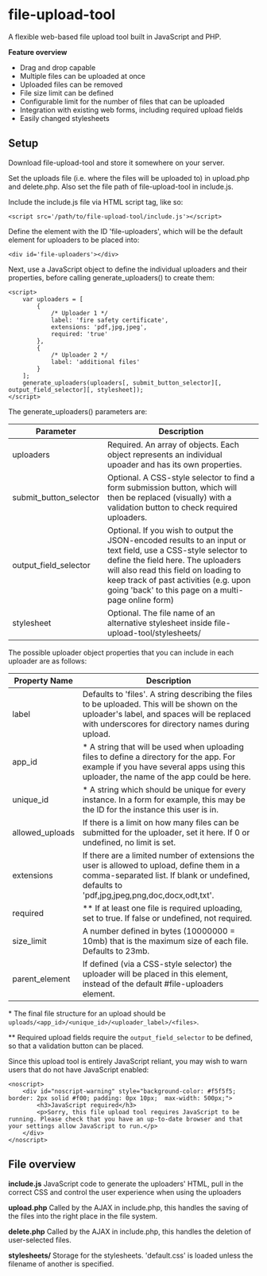 # file-upload-tool #

A flexible web-based file upload tool built in JavaScript and PHP.

**Feature overview**
- Drag and drop capable
- Multiple files can be uploaded at once
- Uploaded files can be removed
- File size limit can be defined
- Configurable limit for the number of files that can be uploaded
- Integration with existing web forms, including required upload fields
- Easily changed stylesheets


## Setup ##

Download file-upload-tool and store it somewhere on your server.

Set the uploads file (i.e. where the files will be uploaded to) in upload.php and delete.php. Also set the file path of file-upload-tool in include.js.

Include the include.js file via HTML script tag, like so:
```
<script src='/path/to/file-upload-tool/include.js'></script>
```

Define the element with the ID 'file-uploaders', which will be the default element for uploaders to be placed into:
```
<div id='file-uploaders'></div>
```

Next, use a JavaScript object to define the individual uploaders and their properties, before calling generate_uploaders() to create them:
```
<script>
	var uploaders = [
		{
			/* Uploader 1 */
			label: 'fire safety certificate',
			extensions: 'pdf,jpg,jpeg',
			required: 'true'
		},
		{
			/* Uploader 2 */
			label: 'additional files'
		}
	];
	generate_uploaders(uploaders[, submit_button_selector][, output_field_selector][, stylesheet]);
</script>
```

The generate_uploaders() parameters are:

Parameter              | Description
-----------------------|---------------
uploaders              | Required. An array of objects. Each object represents an individual upoader and has its own properties.
submit_button_selector | Optional. A CSS-style selector to find a form submission button, which will then be replaced (visually) with a validation button to check required uploaders.
output_field_selector  | Optional. If you wish to output the JSON-encoded results to an input or text field, use a CSS-style selector to define the field here. The uploaders will also read this field on loading to keep track of past activities (e.g. upon going 'back' to this page on a multi-page online form)
stylesheet			   | Optional. The file name of an alternative stylesheet inside file-upload-tool/stylesheets/


The possible uploader object properties that you can include in each uploader are as follows:

Property Name   | Description
----------------|--------------- 
label           | Defaults to 'files'. A string describing the files to be uploaded. This will be shown on the uploader's label, and spaces will be replaced with underscores for directory names during upload.
app_id          | \* A string that will be used when uploading files to define a directory for the app. For example if you have several apps using this uploader, the name of the app could be here.
unique_id       | \* A string which should be unique for every instance. In a form for example, this may be the ID for the instance this user is in.
allowed_uploads | If there is a limit on how many files can be submitted for the uploader, set it here. If 0 or undefined, no limit is set.
extensions      | If there are a limited number of extensions the user is allowed to upload, define them in a comma-separated list. If blank or undefined, defaults to 'pdf,jpg,jpeg,png,doc,docx,odt,txt'.
required        | \*\* If at least one file is required uploading, set to true. If false or undefined, not required.
size_limit      | A number defined in bytes (10000000 = 10mb) that is the maximum size of each file. Defaults to 23mb.
parent_element  | If defined (via a CSS-style selector) the uploader will be placed in this element, instead of the default #file-uploaders element.

\*   The final file structure for an upload should be `uploads/<app_id>/<unique_id>/<uploader_label>/<files>`.

\*\* Required upload fields require the `output_field_selector` to be defined, so that a validation button can be placed.


Since this upload tool is entirely JavaScript reliant, you may wish to warn users that do not have JavaScript enabled:
```
<noscript>
	<div id="noscript-warning" style="background-color: #f5f5f5; border: 2px solid #f00; padding: 0px 10px;  max-width: 500px;">
		<h3>JavaScript required</h3>
		<p>Sorry, this file upload tool requires JavaScript to be running. Please check that you have an up-to-date browser and that your settings allow JavaScript to run.</p>
	</div>
</noscript>
```

## File overview ##

**include.js**
JavaScript code to generate the uploaders' HTML, pull in the correct CSS and control the user experience when using the uploaders

**upload.php**
Called by the AJAX in include.php, this handles the saving of the files into the right place in the file system.

**delete.php**
Called by the AJAX in include.php, this handles the deletion of user-selected files.

**stylesheets/**
Storage for the stylesheets. 'default.css' is loaded unless the filename of another is specified.


